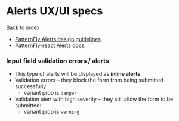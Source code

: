 # Alerts UX/UI specs

[Back to index](../index.md)

* [PatternFly Alerts design guidelines](https://www.patternfly.org/v4/design-guidelines/usage-and-behavior/alerts-and-notifications)
* [PatternFly-react Alerts docs](https://www.patternfly.org/v4/documentation/react/components/alert)

### Input field validation errors / alerts
* This type of alerts will be displayed as **inline alerts**
* Validation errors – they block the form from being submitted successfully:
  * variant prop is `danger`
* Validation alert with high severity – they still allow the form to be submitted:
  * variant prop is `warning`
